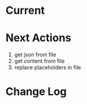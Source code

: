 Current
====================

Next Actions
====================
1. get json from file
2. get content from file
3. replace placeholders in file

Change Log
====================
